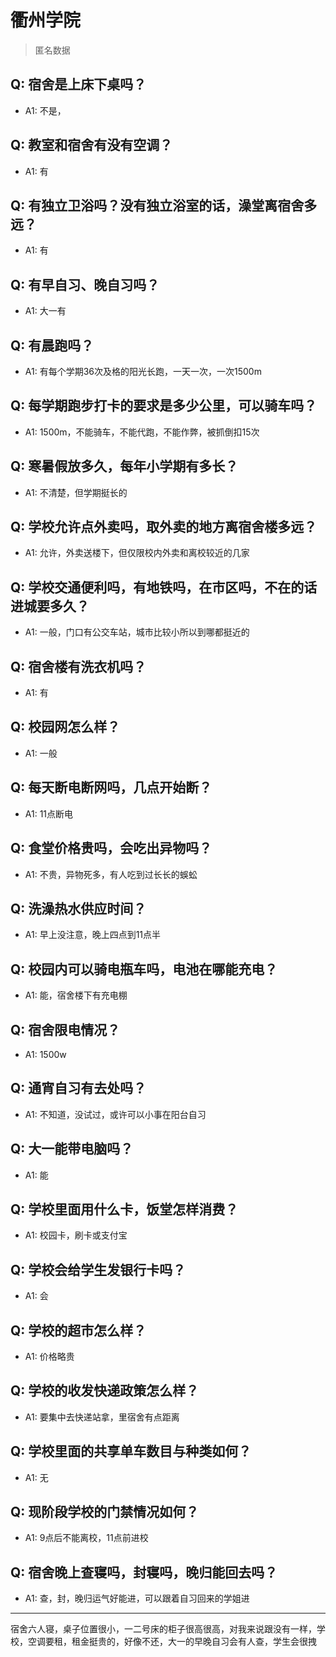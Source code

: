 # 衢州学院
> 匿名数据
## Q: 宿舍是上床下桌吗？
- A1: 不是，
## Q: 教室和宿舍有没有空调？
- A1: 有
## Q: 有独立卫浴吗？没有独立浴室的话，澡堂离宿舍多远？
- A1: 有
## Q: 有早自习、晚自习吗？
- A1: 大一有
## Q: 有晨跑吗？
- A1: 有每个学期36次及格的阳光长跑，一天一次，一次1500m
## Q: 每学期跑步打卡的要求是多少公里，可以骑车吗？
- A1: 1500m，不能骑车，不能代跑，不能作弊，被抓倒扣15次
## Q: 寒暑假放多久，每年小学期有多长？
- A1: 不清楚，但学期挺长的
## Q: 学校允许点外卖吗，取外卖的地方离宿舍楼多远？
- A1: 允许，外卖送楼下，但仅限校内外卖和离校较近的几家
## Q: 学校交通便利吗，有地铁吗，在市区吗，不在的话进城要多久？
- A1: 一般，门口有公交车站，城市比较小所以到哪都挺近的
## Q: 宿舍楼有洗衣机吗？
- A1: 有
## Q: 校园网怎么样？
- A1: 一般
## Q: 每天断电断网吗，几点开始断？
- A1: 11点断电
## Q: 食堂价格贵吗，会吃出异物吗？
- A1: 不贵，异物死多，有人吃到过长长的蜈蚣
## Q: 洗澡热水供应时间？
- A1: 早上没注意，晚上四点到11点半
## Q: 校园内可以骑电瓶车吗，电池在哪能充电？
- A1: 能，宿舍楼下有充电棚
## Q: 宿舍限电情况？
- A1: 1500w
## Q: 通宵自习有去处吗？
- A1: 不知道，没试过，或许可以小事在阳台自习
## Q: 大一能带电脑吗？
- A1: 能
## Q: 学校里面用什么卡，饭堂怎样消费？
- A1: 校园卡，刷卡或支付宝
## Q: 学校会给学生发银行卡吗？
- A1: 会
## Q: 学校的超市怎么样？
- A1: 价格略贵
## Q: 学校的收发快递政策怎么样？
- A1: 要集中去快递站拿，里宿舍有点距离
## Q: 学校里面的共享单车数目与种类如何？
- A1: 无
## Q: 现阶段学校的门禁情况如何？
- A1: 9点后不能离校，11点前进校
## Q: 宿舍晚上查寝吗，封寝吗，晚归能回去吗？
- A1: 查，封，晚归运气好能进，可以跟着自习回来的学姐进
***
宿舍六人寝，桌子位置很小，一二号床的柜子很高很高，对我来说跟没有一样，学校，空调要租，租金挺贵的，好像不还，大一的早晚自习会有人查，学生会很拽